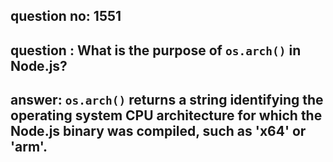 
      
## question no: 1551

## question : What is the purpose of `os.arch()` in Node.js?

## answer: `os.arch()` returns a string identifying the operating system CPU architecture for which the Node.js binary was compiled, such as 'x64' or 'arm'.
      